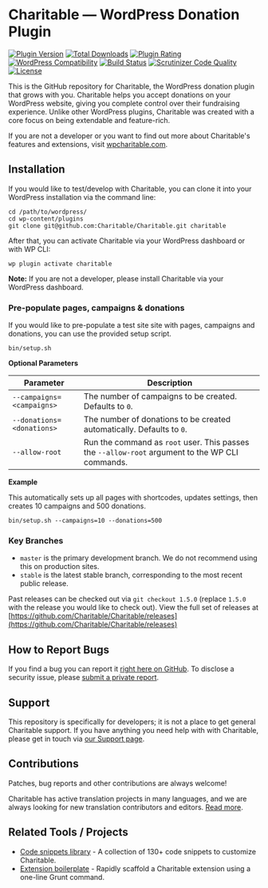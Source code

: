 # Charitable — WordPress Donation Plugin
[![Plugin Version](https://img.shields.io/wordpress/plugin/v/charitable.svg?maxAge=2592000)](https://wordpress.org/plugins/charitable/) [![Total Downloads](https://img.shields.io/wordpress/plugin/dt/charitable.svg)](https://wordpress.org/plugins/charitable/) [![Plugin Rating](https://img.shields.io/wordpress/plugin/r/charitable.svg)](https://wordpress.org/support/plugin/charitable/reviews/) [![WordPress Compatibility](https://img.shields.io/wordpress/v/charitable.svg?maxAge=2592000)](https://wordpress.org/plugins/charitable/) [![Build Status](https://travis-ci.org/Charitable/Charitable.svg?branch=master)](https://travis-ci.org/Charitable/Charitable) [![Scrutinizer Code Quality](https://scrutinizer-ci.com/g/Charitable/Charitable/badges/quality-score.png?b=master)](https://scrutinizer-ci.com/g/Charitable/Charitable/?branch=master) [![License](https://img.shields.io/badge/license-GPL--2.0%2B-red.svg)](https://github.com/Charitable/Charitable/blob/master/license.txt)

This is the GitHub repository for Charitable, the WordPress donation plugin that grows with you. Charitable helps you accept donations on your WordPress website, giving you complete control over their fundraising experience. Unlike other WordPress plugins, Charitable was created with a core focus on being extendable and feature-rich.

If you are not a developer or you want to find out more about Charitable's features and extensions, visit [wpcharitable.com](https://www.wpcharitable.com/).

## Installation

If you would like to test/develop with Charitable, you can clone it into your WordPress installation via the command line:

```
cd /path/to/wordpress/
cd wp-content/plugins
git clone git@github.com:Charitable/Charitable.git charitable
```

After that, you can activate Charitable via your WordPress dashboard or with WP CLI:

```
wp plugin activate charitable
```

**Note:** If you are not a developer, please install Charitable via your WordPress dashboard.

### Pre-populate pages, campaigns & donations

If you would like to pre-populate a test site site with pages, campaigns and donations, you can use the provided setup script.

```
bin/setup.sh
```

**Optional Parameters**

| Parameter                 | Description                                                                                     |
| ------------------------- | ----------------------------------------------------------------------------------------------- |
| `--campaigns=<campaigns>` | The number of campaigns to be created. Defaults to `0`.                                         |
| `--donations=<donations>` | The number of donations to be created automatically. Defaults to `0`.                           |
| `--allow-root`            | Run the command as `root` user. This passes the `--allow-root` argument to the WP CLI commands. |

**Example**

This automatically sets up all pages with shortcodes, updates settings, then creates 10 campaigns and 500 donations.

```
bin/setup.sh --campaigns=10 --donations=500
```

### Key Branches

* `master` is the primary development branch. We do not recommend using this on production sites.
* `stable` is the latest stable branch, corresponding to the most recent public release.

Past releases can be checked out via `git checkout 1.5.0` (replace `1.5.0` with the release you would like to check out). View the full set of releases at [https://github.com/Charitable/Charitable/releases](https://github.com/Charitable/Charitable/releases)

## How to Report Bugs

If you find a bug you can report it [right here on GitHub](https://github.com/Charitable/Charitable/issues/new). To disclose a security issue, please [submit a private report](https://www.wpcharitable.com/support/).

## Support

This repository is specifically for developers; it is not a place to get general Charitable support. If you have anything you need help with with Charitable, please get in touch via [our Support page](https://www.wpcharitable.com/support/).

## Contributions

Patches, bug reports and other contributions are always welcome! 

Charitable has active translation projects in many languages, and we are always looking for new translation contributors and editors. [Read more](https://www.wpcharitable.com/documentation/translating-charitable/).

## Related Tools / Projects

- [Code snippets library](https://github.com/Charitable/library) - A collection of 130+ code snippets to customize Charitable.
- [Extension boilerplate](https://github.com/Charitable/charitable-extension-boilerplate/) - Rapidly scaffold a Charitable extension using a one-line Grunt command.
